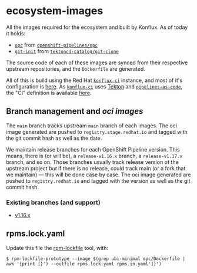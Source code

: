 # ecosystem-images

All the images required for the ecosystem and built by Konflux. As of today it holds:
- [`opc`](./opc/) from [`openshift-pipelines/opc`](https://github.com/openshift-pipelines/opc)
- [`git-init`](./git-init) from [`tektoncd-catalog/git-clone`](https://github.com/tektoncd-catalog/git-clone)

The source code of each of these images are synced from their respective upstream repositories, and the `Dockerfile` are generated.

All of this is build using the Red Hat [`konflux-ci`][konfluxci] instance, and most of it's configuration is [here](./.konflux).
As [`konflux-ci`][konfluxci] uses [Tekton][tekton] and [`pipelines-as-code`][pac], the "CI" definition is available [here](./.tekton).

## Branch management and *oci images*

The `main` branch tracks upstream `main` branch of each images. 
The oci image generated are pushed to `registry.stage.redhat.io` and tagged with the git commit hash as well as the date.

We maintain release branches for each OpenShift Pipeline version. This means, there is (or will be), a `release-v1.16.x` branch, a `release-v1.17.x` branch, and so on. Those branches usually track release version of the upstream project *but* if there is no release, could track main (or a fork that we maintain) — this will be done case by case.
The oci image generated are pushed to `registry.redhat.io` and tagged with the version as well as the git commit hash.

### Existing branches (and support)

- [v1.16.x](https://github.com/openshift-pipelines/ecosystem-images/tree/release-v1.16.x)


## rpms.lock.yaml

Update this file the [rpm-lockfile](https://github.com/konflux-ci/rpm-lockfile-prototype) tool, with:

```
$ rpm-lockfile-prototype --image $(grep ubi-minimal opc/Dockerfile | awk '{print [}') --outfile rpms.lock.yaml rpms.in.yaml']}')
```

[konfluxci]: https://konflux-ci.dev/
[tekton]: https://tekton.dev
[pac]: https://pipelinesascode.com/
